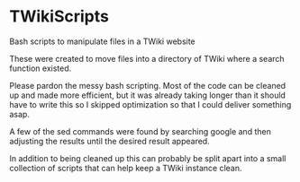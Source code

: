 TWikiScripts
============

Bash scripts to manipulate files in a TWiki website

These were created to move files into a directory of TWiki where a search function existed.

Please pardon the messy bash scripting. Most of the code can be cleaned up and made more efficient, but it was already
taking longer than it should have to write this so I skipped optimization so that I could deliver something asap.

A few of the sed commands were found by searching google and then adjusting the results until the desired result appeared.

In addition to being cleaned up this can probably be split apart into a small collection of scripts that can help keep
a TWiki instance clean.
